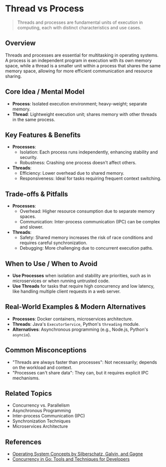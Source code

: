 # Thread vs Process

> Threads and processes are fundamental units of execution in computing, each with distinct characteristics and use cases.

## Overview
Threads and processes are essential for multitasking in operating systems. A process is an independent program in execution with its own memory space, while a thread is a smaller unit within a process that shares the same memory space, allowing for more efficient communication and resource sharing.

## Core Idea / Mental Model
- **Process**: Isolated execution environment; heavy-weight; separate memory.
- **Thread**: Lightweight execution unit; shares memory with other threads in the same process.

## Key Features & Benefits
- **Processes**:
  - Isolation: Each process runs independently, enhancing stability and security.
  - Robustness: Crashing one process doesn't affect others.
- **Threads**:
  - Efficiency: Lower overhead due to shared memory.
  - Responsiveness: Ideal for tasks requiring frequent context switching.

## Trade-offs & Pitfalls
- **Processes**:
  - Overhead: Higher resource consumption due to separate memory spaces.
  - Communication: Inter-process communication (IPC) can be complex and slower.
- **Threads**:
  - Safety: Shared memory increases the risk of race conditions and requires careful synchronization.
  - Debugging: More challenging due to concurrent execution paths.

## When to Use / When to Avoid
- **Use Processes** when isolation and stability are priorities, such as in microservices or when running untrusted code.
- **Use Threads** for tasks that require high concurrency and low latency, like handling multiple client requests in a web server.

## Real-World Examples & Modern Alternatives
- **Processes**: Docker containers, microservices architecture.
- **Threads**: Java's `ExecutorService`, Python's `threading` module.
- **Alternatives**: Asynchronous programming (e.g., Node.js, Python's `asyncio`).

## Common Misconceptions
- "Threads are always faster than processes": Not necessarily; depends on the workload and context.
- "Processes can't share data": They can, but it requires explicit IPC mechanisms.

## Related Topics
- Concurrency vs. Parallelism
- Asynchronous Programming
- Inter-process Communication (IPC)
- Synchronization Techniques
- Microservices Architecture

## References
- [Operating System Concepts by Silberschatz, Galvin, and Gagne](https://www.os-book.com/)
- [Concurrency in Go: Tools and Techniques for Developers](https://www.oreilly.com/library/view/concurrency-in-go/9781491941294/)